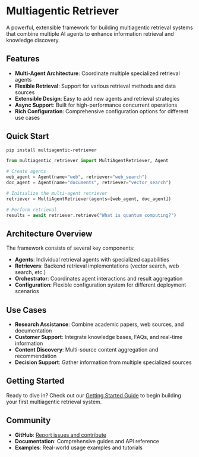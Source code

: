 # Multiagentic Retriever

A powerful, extensible framework for building multiagentic retrieval systems that combine multiple AI agents to enhance information retrieval and knowledge discovery.

## Features

- **Multi-Agent Architecture**: Coordinate multiple specialized retrieval agents
- **Flexible Retrieval**: Support for various retrieval methods and data sources
- **Extensible Design**: Easy to add new agents and retrieval strategies
- **Async Support**: Built for high-performance concurrent operations
- **Rich Configuration**: Comprehensive configuration options for different use cases

## Quick Start

```bash
pip install multiagentic-retriever
```

```python
from multiagentic_retriever import MultiAgentRetriever, Agent

# Create agents
web_agent = Agent(name="web", retriever="web_search")
doc_agent = Agent(name="documents", retriever="vector_search")

# Initialize the multi-agent retriever
retriever = MultiAgentRetriever(agents=[web_agent, doc_agent])

# Perform retrieval
results = await retriever.retrieve("What is quantum computing?")
```

## Architecture Overview

The framework consists of several key components:

- **Agents**: Individual retrieval agents with specialized capabilities
- **Retrievers**: Backend retrieval implementations (vector search, web search, etc.)
- **Orchestrator**: Coordinates agent interactions and result aggregation
- **Configuration**: Flexible configuration system for different deployment scenarios

## Use Cases

- **Research Assistance**: Combine academic papers, web sources, and documentation
- **Customer Support**: Integrate knowledge bases, FAQs, and real-time information
- **Content Discovery**: Multi-source content aggregation and recommendation
- **Decision Support**: Gather information from multiple specialized sources

## Getting Started

Ready to dive in? Check out our [Getting Started Guide](getting-started.md) to begin building your first multiagentic retrieval system.

## Community

- **GitHub**: [Report issues and contribute](https://github.com/baraayusry/multiagentic-retriever)
- **Documentation**: Comprehensive guides and API reference
- **Examples**: Real-world usage examples and tutorials
